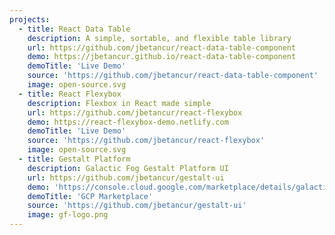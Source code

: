 ```yaml
---
projects:
  - title: React Data Table
    description: A simple, sortable, and flexible table library
    url: https://github.com/jbetancur/react-data-table-component
    demo: https://jbetancur.github.io/react-data-table-component
    demoTitle: 'Live Demo'
    source: 'https://github.com/jbetancur/react-data-table-component'
    image: open-source.svg
  - title: React Flexybox
    description: Flexbox in React made simple
    url: https://github.com/jbetancur/react-flexybox
    demo: https://react-flexybox-demo.netlify.com
    demoTitle: 'Live Demo'
    source: 'https://github.com/jbetancur/react-flexybox'
    image: open-source.svg
  - title: Gestalt Platform
    description: Galactic Fog Gestalt Platform UI
    url: https://github.com/jbetancur/gestalt-ui
    demo: 'https://console.cloud.google.com/marketplace/details/galacticfog-public/gestalt'
    demoTitle: 'GCP Marketplace'
    source: 'https://github.com/jbetancur/gestalt-ui'
    image: gf-logo.png
---
```

